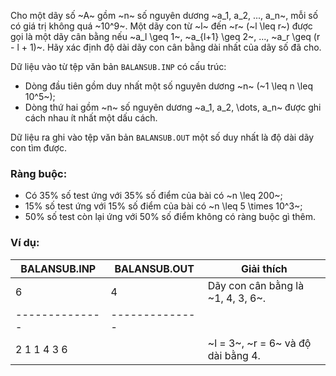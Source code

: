 Cho một dãy số ~A~ gồm ~n~ số nguyên dương ~a_1, a_2, ..., a_n~, mỗi số có giá trị không quá ~10^9~. Một dãy con từ ~l~ đến ~r~ (~l \leq r~) được gọi là một dãy cân bằng nếu ~a_l \geq 1~, ~a_{l+1} \geq 2~, ..., ~a_r \geq (r - l + 1)~. Hãy xác định độ dài dãy con cân bằng dài nhất của dãy số đã cho.

Dữ liệu vào từ tệp văn bản `BALANSUB.INP` có cấu trúc:
- Dòng đầu tiên gồm duy nhất một số nguyên dương ~n~ (~1 \leq n \leq 10^5~);
- Dòng thứ hai gồm ~n~ số nguyên dương ~a_1, a_2, \dots, a_n~ được ghi cách nhau ít nhất một dấu cách.

Dữ liệu ra ghi vào tệp văn bản `BALANSUB.OUT` một số duy nhất là độ dài dãy con tìm được.

### Ràng buộc:
- Có 35\% số test ứng với 35\% số điểm của bài có ~n \leq 200~;
- 15\% số test ứng với 15\% số điểm của bài có ~n \leq 5 \times 10^3~;
- 50\% số test còn lại ứng với 50\% số điểm không có ràng buộc gì thêm.

### Ví dụ:

| BALANSUB.INP | BALANSUB.OUT | Giải thích                             |
|--------------|--------------|----------------------------------------|
| 6            | 4            | Dãy con cân bằng là ~1, 4, 3, 6~.      |
|--------------|--------------|                                        |
| 2 1 1 4 3 6  |              | ~l = 3~, ~r = 6~ và độ dài bằng 4.     |
